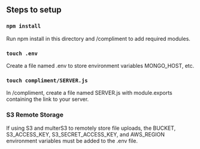 ## Steps to setup

### `npm install`

Run npm install in this directory and /compliment to add required modules.

### `touch .env`

Create a file named .env to store environment variables MONGO_HOST, etc.

### `touch compliment/SERVER.js`

In /compliment, create a file named SERVER.js with module.exports containing the link to your server.

### S3 Remote Storage

If using S3 and multerS3 to remotely store file uploads, the BUCKET, S3_ACCESS_KEY, S3_SECRET_ACCESS_KEY, and AWS_REGION environment variables must be added to the .env file.
